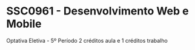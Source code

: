 # SSC0961 - Desenvolvimento Web e Mobile
Optativa Eletiva - 5º Período
2 créditos aula e 1 créditos trabalho
